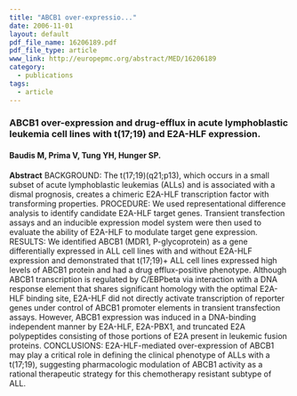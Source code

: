 ```yaml
---
title: "ABCB1 over-expressio..."
date: 2006-11-01
layout: default
pdf_file_name: 16206189.pdf
pdf_file_type: article
www_link: http://europepmc.org/abstract/MED/16206189
category:
  - publications
tags:
  - article
---
```


### ABCB1 over-expression and drug-efflux in acute lymphoblastic leukemia cell lines with t(17;19) and E2A-HLF expression.
#### Baudis M, Prima V, Tung YH, Hunger SP.

**Abstract** BACKGROUND: The t(17;19)(q21;p13), which occurs in a small subset of acute lymphoblastic leukemias (ALLs) and is associated with a dismal prognosis, creates a chimeric E2A-HLF transcription factor with transforming properties. PROCEDURE: We used representational difference analysis to identify candidate E2A-HLF target genes. Transient transfection assays and an inducible expression model system were then used to evaluate the ability of E2A-HLF to modulate target gene expression. RESULTS: We identified ABCB1 (MDR1, P-glycoprotein) as a gene differentially expressed in ALL cell lines with and without E2A-HLF expression and demonstrated that t(17;19)+ ALL cell lines expressed high levels of ABCB1 protein and had a drug efflux-positive phenotype. Although ABCB1 transcription is regulated by C/EBPbeta via interaction with a DNA response element that shares significant homology with the optimal E2A-HLF binding site, E2A-HLF did not directly activate transcription of reporter genes under control of ABCB1 promoter elements in transient transfection assays. However, ABCB1 expression was induced in a DNA-binding independent manner by E2A-HLF, E2A-PBX1, and truncated E2A polypeptides consisting of those portions of E2A present in leukemic fusion proteins. CONCLUSIONS: E2A-HLF-mediated over-expression of ABCB1 may play a critical role in defining the clinical phenotype of ALLs with a t(17;19), suggesting pharmacologic modulation of ABCB1 activity as a rational therapeutic strategy for this chemotherapy resistant subtype of ALL.

